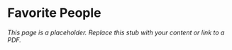 #    Favorite People

_This page is a placeholder. Replace this stub with your content or link to a PDF._
